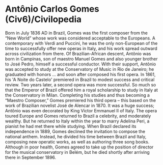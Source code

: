 # Antônio Carlos Gomes (Civ6)/Civilopedia

Born in July 1836 AD in Brazil, Gomes was the first composer from the “New World” whose work was considered acceptable to the Europeans. A contemporary with Verdi and Puccini, he was the only non-European of the time to successfully offer new operas in Italy, and his work spread outward across civilization from there.
Of Brazilian-African descent, Antônio was born in Campinas, son of maestro Manuel Gomes and also younger brother to José Pedro, himself a successful conductor. With their support, Antônio was accepted to study at the Conservatory of Music in Rio de Janeiro; he graduated with honors … and soon after composed his first opera. In 1861, his 'A Noite do Castelo' premiered in Brazil to modest success and critical review. Two years later, a second opera was more successful. So much so that the Emperor of Brazil offered him a royal scholarship to study in Italy at the Conservatory in Milan.
Completing his studies and thus becoming a “Maestro Composer,” Gomes premiered his third opera – this based on the work of Brazilian novelist José de Alencar in 1870. It was a huge success; Antônio was even decorated by King Victor Emmanuel II of Italy. The opera toured Europe and Gomes returned to Brazil a celebrity, and moderately wealthy. But he returned to Italy within the year to marry Adelina Peri, a pianist he had met there while studying.
When Brazil declared its independence in 1889, Gomes declined the invitation to compose the national anthem. Instead, he divided his time between Brazil and Italy, composing new operatic works, as well as authoring three song books. Although in poor health, Gomes agreed to take up the position of director for the musical conservatory in Belém, but he died shortly after arriving there in September 1896.